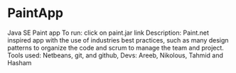 # PaintApp
Java SE Paint app
To run: click on paint.jar link
Description: Paint.net inspired app with the use of industries best practices, such as many design patterns to organize the code and scrum to manage the team and project. Tools used: Netbeans, git, and github, Devs: Areeb, Nikolous, Tahmid and Hasham

